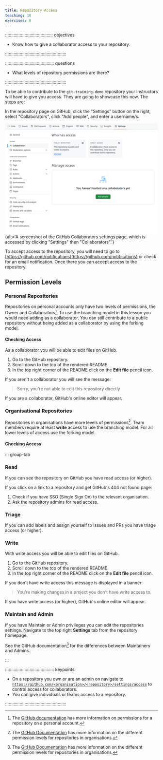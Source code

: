 ```yaml
---
title: Repository Access
teaching: 10
exercises: 0
---
```


::::::::::::::::::::::::::::::::::::::: objectives

- Know how to give a collaborator access to your repository.

::::::::::::::::::::::::::::::::::::::::::::::::::

:::::::::::::::::::::::::::::::::::::::: questions

- What levels of repository permissions are there?

::::::::::::::::::::::::::::::::::::::::::::::::::

To be able to contribute to the `git-training-demo`
repository your instructors will have to give you access.
They are going to showcase this now.
The steps are:

In the repository page on GitHub, click the "Settings"
button on the right, select "Collaborators",
click "Add people", and enter a username/s.

![A screenshot of the GitHub Collaborators settings page for a public personal repository, which is accessed by clicking "Settings" then "Collaborators".](fig/github-add-collaborators.png){alt='A screenshot of the GitHub Collaborators settings page, which is accessed by clicking "Settings" then "Collaborators".'}

To accept access to the repository, you will
need to go to [https://github.com/notifications](https://github.com/notifications)
or check for an email notification.
Once there you can accept access to the repository.

## Permission Levels

### Personal Repositories

Repositories on personal accounts only have
two levels of permissions, the Owner and Collaborators[^permission-personal].
To use the branching model in this lesson you would need
adding as a collaborator.
You can still contribute to a public repository without being added
as a collaborator by using the forking model.

[^permission-personal]: The [GitHub documentation](https://docs.github.com/en/account-and-profile/setting-up-and-managing-your-personal-account-on-github/managing-user-account-settings/permission-levels-for-a-personal-account-repository) has more information on
permissions for a repository on a personal account.

#### Checking Access

As a collaborator you will be able to edit files on GitHub.

1. Go to the GitHub repository.
2. Scroll down to the top of the rendered README.
3. In the top right corner of the README click on the **Edit file** pencil icon.

If you aren't a collaborator you will see the message:

> Sorry, you're not able to edit this repository directly

If you are a collaborator, GitHub's online editor will appear.

### Organisational Repositories

Repositories in organisations have more levels of permissions[^permission-org].
Team members require at least **write** access to use the branching model.
For all lower levels of access use the forking model.

[^permission-org]: The [GitHub Documentation](https://docs.github.com/en/organizations/managing-user-access-to-your-organizations-repositories/managing-repository-roles/repository-roles-for-an-organization) has more information on the 
different permission levels for repositories in organisations.

#### Checking Access

::: group-tab

### Read

If you can see the repository on GitHub you have read access (or higher).

If you click on a link to a repository and get GitHub's 404
not found page:

1. Check if you have SSO (Single Sign On) to the relevant organisation.
2. Ask the repository admins for read access.

### Triage

If you can add labels and assign yourself to Issues and PRs
you have triage access (or higher).

### Write

With write access you will be able to edit files on GitHub.

1. Go to the GitHub repository.
2. Scroll down to the top of the rendered README.
3. In the top right corner of the README click on the **Edit file** pencil icon.

If you don't have write access this message is displayed in a banner:

> You're making changes in a project you don't have write access to.

If you have write access (or higher), GitHub's online editor will appear.

### Maintain and Admin

If you have Maintain or Admin privileges you can edit the repositories settings.
Navigate to the top right **Settings** tab from the repository homepage.

See the GitHub documentation[^permission-org] for the differences between Maintainers and Admins.

:::

:::::::::::::::::::::::::::::::::::::::: keypoints

- On a repository you own or are an admin on navigate to
  [`https://github.com/<organisation>/<repository>/settings/access`](https://github.com/<organisation>/<repository>/settings/access)
  to control access for collaborators.
- You can give individuals or teams access to a repository.

::::::::::::::::::::::::::::::::::::::::::::::::::
